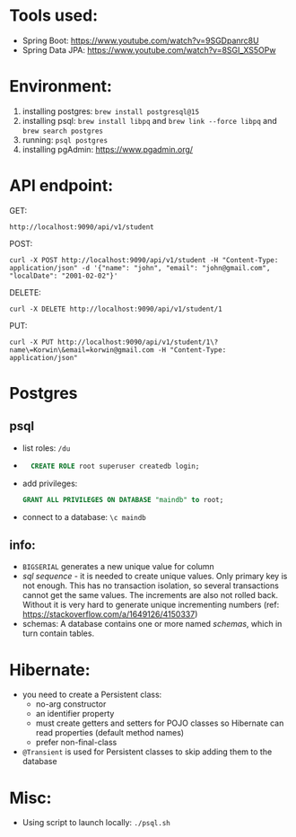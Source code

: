 # Tools used:

- Spring Boot: https://www.youtube.com/watch?v=9SGDpanrc8U
- Spring Data JPA: https://www.youtube.com/watch?v=8SGI_XS5OPw

# Environment:

1. installing postgres: `brew install postgresql@15`
2. installing psql: `brew install libpq` and `brew link --force libpq` and `brew search postgres`
3. running: `psql postgres`
4. installing pgAdmin: https://www.pgadmin.org/

# API endpoint:

GET:

```
http://localhost:9090/api/v1/student
```

POST:

```
curl -X POST http://localhost:9090/api/v1/student -H "Content-Type: application/json" -d '{"name": "john", "email": "john@gmail.com", "localDate": "2001-02-02"}'
```

DELETE:

```
curl -X DELETE http://localhost:9090/api/v1/student/1
```

PUT:
```
curl -X PUT http://localhost:9090/api/v1/student/1\?name\=Korwin\&email=korwin@gmail.com -H "Content-Type: application/json"
```

# Postgres

## psql

- list roles: `/du`
- ```sql
    CREATE ROLE root superuser createdb login;
    ```
- add privileges:
  ```sql
  GRANT ALL PRIVILEGES ON DATABASE "maindb" to root;
  ```
- connect to a database: `\c maindb`

## info:

- `BIGSERIAL` generates a new unique value for column
- _sql sequence_ - it is needed to create unique values. Only primary key is not enough. This has no transaction
  isolation, so several transactions cannot get the same values. The increments are also not rolled back. Without it is
  very hard to generate unique incrementing numbers (ref: https://stackoverflow.com/a/1649126/4150337)
- schemas:
  A database contains one or more named _schemas_, which in turn contain tables.

# Hibernate:

- you need to create a Persistent class:
    - no-arg constructor
    - an identifier property
    - must create getters and setters for POJO classes so Hibernate can read properties (default method names)
    - prefer non-final-class
- `@Transient` is used for Persistent classes to skip adding them to the database

# Misc:

- Using script to launch locally: `./psql.sh`